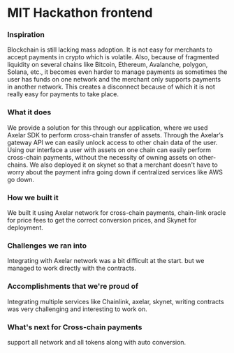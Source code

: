 # MIT Hackathon frontend

### Inspiration
Blockchain is still lacking mass adoption. It is not easy for merchants to accept payments in crypto which is volatile. Also, because of fragmented liquidity on several chains like Bitcoin, Ethereum, Avalanche, polygon, Solana, etc., it becomes even harder to manage payments as sometimes the user has funds on one network and the merchant only supports payments in another network. This creates a disconnect because of which it is not really easy for payments to take place.

### What it does
We provide a solution for this through our application, where we used Axelar SDK to perform cross-chain transfer of assets. Through the Axelar’s gateway API we can easily unlock access to other chain data of the user. Using our interface a user with assets on one chain can easily perform cross-chain payments, without the necessity of owning assets on other-chains. We also deployed it on skynet so that a merchant doesn't have to worry about the payment infra going down if centralized services like AWS go down.

### How we built it
We built it using Axelar network for cross-chain payments, chain-link oracle for price fees to get the correct conversion prices, and Skynet for deployment.

### Challenges we ran into
Integrating with Axelar network was a bit difficult at the start. but we managed to work directly with the contracts.

### Accomplishments that we're proud of
Integrating multiple services like Chainlink, axelar, skynet, writing contracts was very challenging and interesting to work on.

### What's next for Cross-chain payments
support all network and all tokens along with auto conversion.

